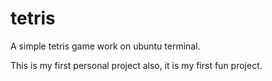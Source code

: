 # tetris
A simple tetris game work on ubuntu terminal.

This is my first personal project also, it is my first fun project.
